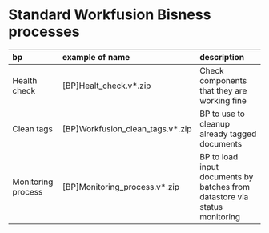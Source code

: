 # Standard Workfusion Bisness processes

|bp|example of name|description|
|:-----|:-------------|:-----|
|Health check|[BP]Healt_check.v*.zip| Check components that they are working fine|
|Clean tags|[BP]Workfusion_clean_tags.v*.zip| BP to use to cleanup already tagged documents |
|Monitoring process|[BP]Monitoring_process.v*.zip| BP to load input documents by batches from datastore via status monitoring |
